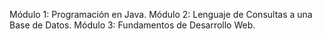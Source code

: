 Módulo 1: Programación en Java.
Módulo 2: Lenguaje de Consultas a una Base de Datos.
Módulo 3: Fundamentos de Desarrollo Web.

